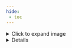 ```yaml
---
hide:
 - toc
---
```

<details>
  <summary>Click to expand image</summary>
  <img src="/rajeshrk/images/signal.jpg" alt="Output image" style="max-width: 100%; height: auto;" />
</details>
<details>

``` title="LocalDataSourceService.ts"
 in this service class create your signal y to create in service file only means if u create in 
 service then only one object will be created 
	

step:1 export class LocalDataSourceService {
		currentMedSignal=signal<any>(null); //creating signal
		currentMedData(data: any) {
			this.currentMedSignal.set(data);
			}	
			}
Step:2  a component lo data manaki kavlao a comp.ts file ki velli  ex:
     constructro(private localDataService:LocalDataSourceService){}
		currentMedications:any;
		getCurrentMedicationData() {
			this.linkedMedications.getCurrentMedications(this.patientId).subscribe(res => {
      this.currentMedications = res.body;
      this.localdataService.currentMedData(this.currentMedications);//so here manki res.body lo 
	  vachina data ni signal lo petam 
	  }
	  }
Step:3   in which componet you want in that ts file inside constuctor u have to write
		constructro(private localDataService:LocalDataSourceService){
			effect(() => {
			let transmitData=this.localdataService.currentMedSignal()
				console.log(transmitData,'data using signal'); //here u will get data that ur can use 
				were u want in this compont
       }) 
  }	  

```